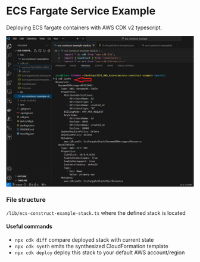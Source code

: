 # ECS Fargate Service Example

Deploying ECS fargate containers with AWS CDK v2 typescript.

![Example cdk synth ](https://github.com/clarizalooktech/cdk-ecs-fargate-example/blob/master/assets/cdksynth.JPG)

### File structure

`/lib/ecs-construct-example-stack.ts` where the defined stack is located

#### Useful commands

* `npx cdk diff`    compare deployed stack with current state
* `npx cdk synth`   emits the synthesized CloudFormation template
* `npx cdk deploy`  deploy this stack to your default AWS account/region
